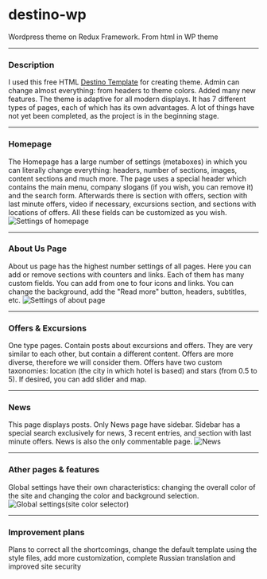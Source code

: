 # destino-wp
Wordpress theme on Redux Framework. From html in WP theme

***
### Description
I used this free HTML [Destino Template](https://colorlib.com/preview/#destino) for creating theme.
Admin can change almost everything: from headers to theme colors. Added many new features. The theme is adaptive for all modern displays. It has 7 different types of pages, each of which has its own advantages. A lot of things have not yet been completed, as the project is in the beginning stage.
***
### Homepage
The Homepage has a large number of settings (metaboxes) in which you can literally change everything: headers, number of sections, images, content sections and much more. The page uses a special header which contains the main menu, company slogans (if you wish, you can remove it) and the search form. Afterwards there is section with offers, section with last minute offers, video if necessary, excursions section, and sections with locations of offers. All these fields can be customized as you wish.
![Settings of homepage](https://image.ibb.co/hXhyef/Screenshot-1.png)
***
### About Us Page
About us page has the highest number settings of all pages. Here you can add or remove sections with counters and links. Each of them has many custom fields. You can add from one to four icons and links. You can change the background, add the "Read more" button, headers, subtitles, etc.
![Settings of about page](https://image.ibb.co/dYHs5L/Screenshot-2.png)
***
### Offers & Excursions
One type pages. Сontain posts about excursions and offers. They are very similar to each other, but contain a different content. Offers are more diverse, therefore we will consider them. Offers have two custom taxonomies: location (the city in which hotel is based) and stars (from 0.5 to 5). If desired, you can add slider and map.
***
### News
This page displays posts. Only News page have sidebar. Sidebar has a special search exclusively for news, 3 recent entries, and section with last minute offers. News is also the only commentable page.
![News](https://image.ibb.co/bSa1zf/Screenshot-3.png)
***
### Ather pages & features
Global settings have their own characteristics: changing the overall color of the site and changing the color and background selection.
![Global settings(site color selector)](https://image.ibb.co/hXhyef/Screenshot-1.png)
***
### Improvement plans
Plans to correct all the shortcomings, change the default template using the style files, add more customization, complete Russian translation and improved site security
